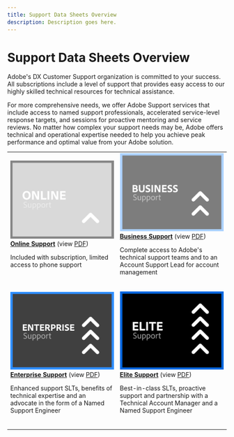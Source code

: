 ```yaml
---
title: Support Data Sheets Overview
description: Description goes here.
---
```


# Support Data Sheets Overview

Adobe's DX Customer Support organization is committed to your success. All subscriptions include a level of support that provides easy access to our highly skilled technical resources for technical assistance. 

For more comprehensive needs, we offer Adobe Support services that include access to named support professionals, accelerated service-level response targets, and sessions for proactive mentoring and service reviews. No matter how complex your support needs may be, Adobe offers technical and operational expertise needed to help you achieve peak performance and optimal value from your Adobe solution.

<table style="table-layout:fixed">
<tr>
  <td>
    <a href="online.md">
    <img alt="Online" src="assets/OnlineSupportThumbnail.png"/>
    </a>
    <div>
    <a href="online.md"><strong>Online Support</strong></a> (view <a href="assets/OnlineSupportDatasheet.pdf" target="_blank">PDF</a>)
    </div>
    <p>Included with subscription, limited access to phone support</p>
    <br>
  </td>
  <td>
    <a href="business.md">
      <img alt="Business" src="assets/BusinessSupportThumbnail.png">
    </a>
    <div>
    <a href="business.md"><strong>Business Support</strong></a> (view <a href="assets/BusinessSupportDatasheet.pdf" target="_blank">PDF</a>)
    </div>
    <p>Complete access to Adobe's technical support teams and to an Account Support Lead for account management</p>
    <br>
  </td>
</tr>
<tr>
  <td>
    <a href="enterprise.md">
    <img alt="Enterprise" src="assets/EnterpriseSupportThumbnail.png"/>
    </a>
    <div>
    <a href="enterprise.md"><strong>Enterprise Support</strong></a> (view <a href="assets/EnterpriseSupportDatasheet.pdf" target="_blank">PDF</a>)
    </div>
    <p>Enhanced support SLTs, benefits of technical expertise and an advocate in the form of a Named Support Engineer</p>
    <br>
  </td>
  <td>
    <a href="elite.md">
      <img alt="Elite" src="assets/EliteSupportThumbnail.png">
    </a>
    <div>
    <a href="elite.md"><strong>Elite Support</strong></a> (view <a href="assets/EliteSupportDatasheet.pdf" target="_blank">PDF</a>)
    </div>
    <p>Best-in-class SLTs, proactive support and partnership with a Technical Account Manager and a Named Support Engineer</p>
    <br>
  </td>
</tr>
</table>
